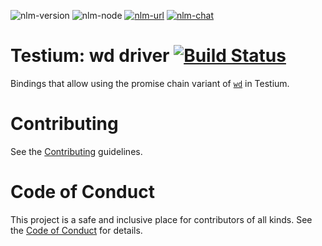 ![nlm-version](https://img.shields.io/badge/version-4.1.2-blue)
![nlm-node](https://img.shields.io/badge/node-%3E%3D10.13-blue)
[![nlm-url](https://img.shields.io/badge/url-https%3A%2F%2Fgithub.com%2Ftestiumjs%2Ftestium--driver--wd%2Fissues-F4D03F)](https://github.com/testiumjs/testium-driver-wd/issues)
[![nlm-chat](https://img.shields.io/badge/chat-http%3A%2F%2Fsignup.testiumjs.com%2F-F4D03F)](http://signup.testiumjs.com/)
# Testium: wd driver  [![Build Status](https://travis-ci.com/testiumjs/testium-driver-wd.svg?branch=master)](https://travis-ci.com/testiumjs/testium-driver-wd)

Bindings that allow using the promise chain variant of [`wd`](https://github.com/admc/wd/) in Testium.

# Contributing

See the [Contributing](CONTRIBUTING.md) guidelines.

# Code of Conduct
This project is a safe and inclusive place
for contributors of all kinds.
See the [Code of Conduct](CODE_OF_CONDUCT.md)
for details.
